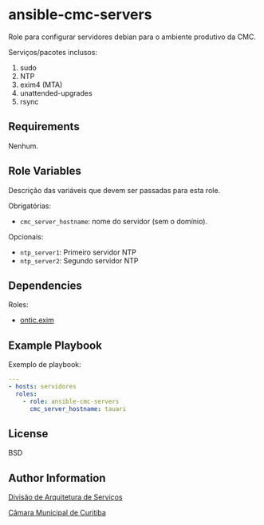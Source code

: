 ansible-cmc-servers
===================

Role para configurar servidores debian para o ambiente produtivo da CMC.

Serviços/pacotes inclusos:
1. sudo
1. NTP
1. exim4 (MTA)
1. unattended-upgrades
1. rsync

Requirements
------------

Nenhum.
<!-- Any pre-requisites that may not be covered by Ansible itself or the role should be mentioned here. For instance, if the role uses the EC2 module, it may be a good idea to mention in this section that the boto package is required. -->

Role Variables
--------------

Descrição das variáveis que devem ser passadas para esta role.

Obrigatórias:
- `cmc_server_hostname`: nome do servidor (sem o domínio).

Opcionais:
- `ntp_server1`: Primeiro servidor NTP
- `ntp_server2`: Segundo servidor NTP
<!-- A description of the settable variables for this role should go here, including any variables that are in defaults/main.yml, vars/main.yml, and any variables that can/should be set via parameters to the role. Any variables that are read from other roles and/or the global scope (ie. hostvars, group vars, etc.) should be mentioned here as well. -->

Dependencies
------------

Roles:
- [ontic.exim](https://galaxy.ansible.com/ontic/exim)
<!-- A list of other roles hosted on Galaxy should go here, plus any details in regards to parameters that may need to be set for other roles, or variables that are used from other roles. -->

Example Playbook
----------------

<!-- Including an example of how to use your role (for instance, with variables passed in as parameters) is always nice for users too: -->
Exemplo de playbook:

```yaml
---
- hosts: servidores
  roles:
    - role: ansible-cmc-servers
      cmc_server_hostname: tauari
```

License
-------

BSD

Author Information
------------------

[Divisão de Arquitetura de Serviços](mailto:admin@cmc.pr.gov.br)

[Câmara Municipal de Curitiba](https://cmc.pr.gov.br)
<!-- An optional section for the role authors to include contact information, or a website (HTML is not allowed). -->
